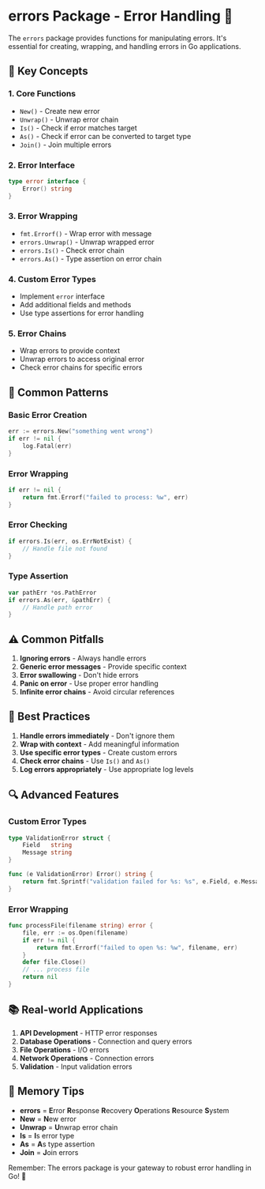 # errors Package - Error Handling 🚨

The `errors` package provides functions for manipulating errors. It's essential for creating, wrapping, and handling errors in Go applications.

## 🎯 Key Concepts

### 1. **Core Functions**
- `New()` - Create new error
- `Unwrap()` - Unwrap error chain
- `Is()` - Check if error matches target
- `As()` - Check if error can be converted to target type
- `Join()` - Join multiple errors

### 2. **Error Interface**
```go
type error interface {
    Error() string
}
```

### 3. **Error Wrapping**
- `fmt.Errorf()` - Wrap error with message
- `errors.Unwrap()` - Unwrap wrapped error
- `errors.Is()` - Check error chain
- `errors.As()` - Type assertion on error chain

### 4. **Custom Error Types**
- Implement `error` interface
- Add additional fields and methods
- Use type assertions for error handling

### 5. **Error Chains**
- Wrap errors to provide context
- Unwrap errors to access original error
- Check error chains for specific errors

## 🚀 Common Patterns

### Basic Error Creation
```go
err := errors.New("something went wrong")
if err != nil {
    log.Fatal(err)
}
```

### Error Wrapping
```go
if err != nil {
    return fmt.Errorf("failed to process: %w", err)
}
```

### Error Checking
```go
if errors.Is(err, os.ErrNotExist) {
    // Handle file not found
}
```

### Type Assertion
```go
var pathErr *os.PathError
if errors.As(err, &pathErr) {
    // Handle path error
}
```

## ⚠️ Common Pitfalls

1. **Ignoring errors** - Always handle errors
2. **Generic error messages** - Provide specific context
3. **Error swallowing** - Don't hide errors
4. **Panic on error** - Use proper error handling
5. **Infinite error chains** - Avoid circular references

## 🎯 Best Practices

1. **Handle errors immediately** - Don't ignore them
2. **Wrap with context** - Add meaningful information
3. **Use specific error types** - Create custom errors
4. **Check error chains** - Use `Is()` and `As()`
5. **Log errors appropriately** - Use appropriate log levels

## 🔍 Advanced Features

### Custom Error Types
```go
type ValidationError struct {
    Field   string
    Message string
}

func (e ValidationError) Error() string {
    return fmt.Sprintf("validation failed for %s: %s", e.Field, e.Message)
}
```

### Error Wrapping
```go
func processFile(filename string) error {
    file, err := os.Open(filename)
    if err != nil {
        return fmt.Errorf("failed to open %s: %w", filename, err)
    }
    defer file.Close()
    // ... process file
    return nil
}
```

## 📚 Real-world Applications

1. **API Development** - HTTP error responses
2. **Database Operations** - Connection and query errors
3. **File Operations** - I/O errors
4. **Network Operations** - Connection errors
5. **Validation** - Input validation errors

## 🧠 Memory Tips

- **errors** = **E**rror **R**esponse **R**ecovery **O**perations **R**esource **S**ystem
- **New** = **N**ew error
- **Unwrap** = **U**nwrap error chain
- **Is** = **I**s error type
- **As** = **A**s type assertion
- **Join** = **J**oin errors

Remember: The errors package is your gateway to robust error handling in Go! 🎯
